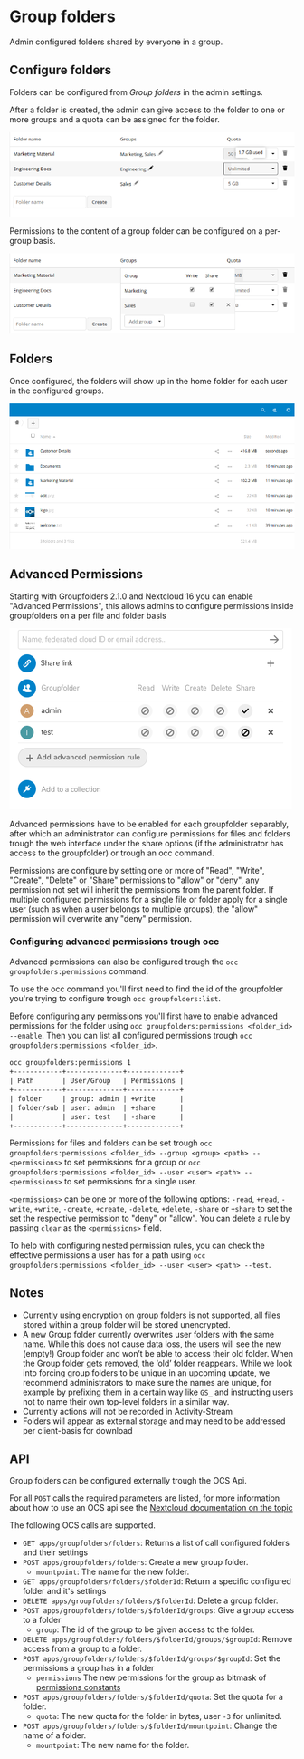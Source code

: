 # Group folders

Admin configured folders shared by everyone in a group.

## Configure folders

Folders can be configured from *Group folders* in the admin settings.

After a folder is created, the admin can give access to the folder to one or more groups and a quota can be assigned for the folder.


![edit](screenshots/edit.png)

Permissions to the content of a group folder can be configured on a per-group basis.

![permissions](screenshots/permissions.png)

## Folders

Once configured, the folders will show up in the home folder for each user in the configured groups.

![folders](screenshots/folders.png)

## Advanced Permissions

Starting with Groupfolders 2.1.0 and Nextcloud 16 you can enable "Advanced Permissions", this allows admins to configure permissions
inside groupfolders on a per file and folder basis

![advanced permissions](screenshots/acl.png)

Advanced permissions have to be enabled for each groupfolder separably, after which an administrator can configure permissions for files and folders
trough the web interface under the share options (if the administrator has access to the groupfolder) or trough an occ command.

Permissions are configure by setting one or more of "Read", "Write", "Create", "Delete" or "Share" permissions to "allow" or "deny", any permission not set
will inherit the permissions from the parent folder. If multiple configured permissions for a single file or folder apply for a single user
(such as when a user belongs to multiple groups), the "allow" permission will overwrite any "deny" permission.

### Configuring advanced permissions trough occ

Advanced permissions can also be configured trough the `occ groupfolders:permissions` command.

To use the occ command you'll first need to find the id of the groupfolder you're trying to configure trough `occ groupfolders:list`.

Before configuring any permissions you'll first have to enable advanced permissions for the folder using `occ groupfolders:permissions <folder_id> --enable`.
Then you can list all configured permissions trough `occ groupfolders:permissions <folder_id>`.

```
occ groupfolders:permissions 1
+------------+--------------+-------------+
| Path       | User/Group   | Permissions |
+------------+--------------+-------------+
| folder     | group: admin | +write      |
| folder/sub | user: admin  | +share      |
|            | user: test   | -share      |
+------------+--------------+-------------+
```

Permissions for files and folders can be set trough `occ groupfolders:permissions <folder_id> --group <group> <path> -- <permissions>` to
set permissions for a group or `occ groupfolders:permissions <folder_id> --user <user> <path> -- <permissions>` to set permissions for a single user.

`<permissions>` can be one or more of the following options: `-read`, `+read`, `-write`, `+write`, `-create`, `+create`, `-delete`, `+delete`, `-share` or `+share`
to set the set the respective permission to "deny" or "allow".
You can delete a rule by passing `clear` as the `<permissions>` field.

To help with configuring nested permission rules, you can check the effective permissions a user has for a path using `occ groupfolders:permissions <folder_id> --user <user> <path> --test`. 

## Notes

* Currently using encryption on group folders is not supported, all files stored within a group folder will be stored unencrypted.
* A new Group folder currently overwrites user folders with the same name. While this does not cause data loss, the users will see the new (empty!) Group folder and won’t be able to access their old folder. When the Group folder gets removed, the ‘old’ folder reappears. While we look into forcing group folders to be unique in an upcoming update, we recommend administrators to make sure the names are unique, for example by prefixing them in a certain way like `GS_` and instructing users not to name their own top-level folders in a similar way.
* Currently actions will not be recorded in Activity-Stream
* Folders will appear as external storage and may need to be addressed per client-basis for download

## API

Group folders can be configured externally trough the OCS Api.

For all `POST` calls the required parameters are listed, for more information about how to use an OCS api see the [Nextcloud documentation on the topic](https://docs.nextcloud.com/server/stable/developer_manual/client_apis/OCS/index.html)

The following OCS calls are supported.

- `GET apps/groupfolders/folders`: Returns a list of call configured folders and their settings
- `POST apps/groupfolders/folders`: Create a new group folder.
    - `mountpoint`: The name for the new folder.
- `GET apps/groupfolders/folders/$folderId`: Return a specific configured folder and it's settings
- `DELETE apps/groupfolders/folders/$folderId`: Delete a group folder.
- `POST apps/groupfolders/folders/$folderId/groups`: Give a group access to a folder
    - `group`: The id of the group to be given access to the folder.
- `DELETE apps/groupfolders/folders/$folderId/groups/$groupId`: Remove access from a group to a folder.
- `POST apps/groupfolders/folders/$folderId/groups/$groupId`: Set the permissions a group has in a folder
    - `permissions` The new permissions for the group as bitmask of [permissions constants](https://github.com/nextcloud/server/blob/b4f36d44c43aac0efdc6c70ff8e46473341a9bfe/lib/public/Constants.php#L65)
- `POST apps/groupfolders/folders/$folderId/quota`: Set the quota for a folder.
    - `quota`: The new quota for the folder in bytes, user `-3` for unlimited.
- `POST apps/groupfolders/folders/$folderId/mountpoint`: Change the name of a folder.
    - `mountpoint`: The new name for the folder.
